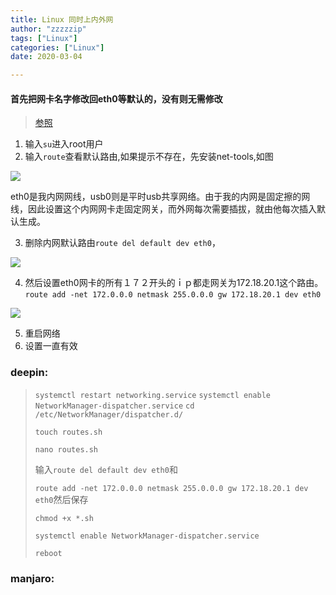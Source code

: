 ```yaml
---
title: Linux 同时上内外网
author: "zzzzzip"
tags: ["Linux"]
categories: ["Linux"]
date: 2020-03-04

---
```








####   首先把网卡名字修改回eth0等默认的，没有则无需修改

>[参照](https://www.cnblogs.com/just-save/p/12007912.html)



1.   输入`su`进入root用户
2.   输入`route`查看默认路由,如果提示不存在，先安装net-tools,如图

![](https://img2018.cnblogs.com/blog/1823594/201912/1823594-20191220214606466-500763737.png)

eth0是我内网网线，usb0则是平时usb共享网络。由于我的内网是固定擦的网线，因此设置这个内网网卡走固定网关，而外网每次需要插拔，就由他每次插入默认生成。

3.   删除内网默认路由`route del default dev eth0`，

![](https://img2018.cnblogs.com/blog/1823594/201912/1823594-20191220215244021-1355663791.png)



4.  然后设置eth0网卡的所有１７２开头的ｉｐ都走网关为172.18.20.1这个路由。`route add -net 172.0.0.0 netmask 255.0.0.0 gw 172.18.20.1 dev eth0`

![](https://img2018.cnblogs.com/blog/1823594/201912/1823594-20191220215429483-1198532225.png)



5.   重启网络
6.   设置一直有效

###  deepin:

> `systemctl restart networking.service`
> `systemctl enable NetworkManager-dispatcher.service`
> `cd /etc/NetworkManager/dispatcher.d/`
>
> `touch routes.sh`
>
> `nano routes.sh`
>
> 输入`route del default dev eth0`和
>
> `route add -net 172.0.0.0 netmask 255.0.0.0 gw 172.18.20.1 dev eth0`然后保存 
>
> `chmod +x *.sh`
>
> `systemctl enable NetworkManager-dispatcher.service`
>
> `reboot`

###   manjaro: